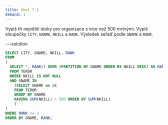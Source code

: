 ```yaml
---
title: Úkol 7.1
demand: 1
---
```


Vypiš tři největší útoky pro organizace s více než 500 mrtvými. Vypiš sloupečky `CITY`, `GNAME`, `NKILL` a `RANK`. Výsledek seřaď podle `GNAME` a `RANK`.

---solution

```sql
SELECT CITY, GNAME, NKILL, RANK 
FROM 
(
  SELECT *, RANK() OVER (PARTITION BY GNAME ORDER BY NKILL DESC) AS RANK 
  FROM TEROR
  WHERE NKILL IS NOT NULL 
  AND GNAME IN 
    (SELECT GNAME as sk 
    FROM TEROR 
    GROUP BY GNAME 
    HAVING SUM(NKILL) > 500 ORDER BY SUM(NKILL)
    )
) 
WHERE RANK <= 3
ORDER BY GNAME, RANK;
```
